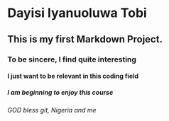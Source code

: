 # Dayisi Iyanuoluwa Tobi
## This is my first Markdown Project.
### To be sincere, I find quite interesting
#### I just want to be relevant in this coding field
##### I am beginning to enjoy this course
###### GOD bless git, Nigeria and me
